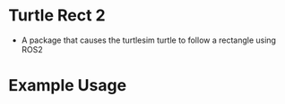 # Turtle Rect 2
- A package that causes the turtlesim turtle to follow a rectangle using ROS2

# Example Usage
